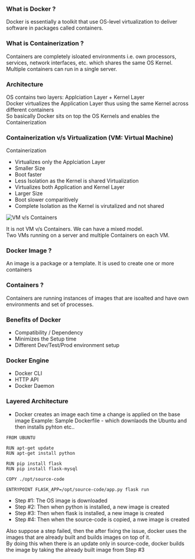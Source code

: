 ### What is Docker ?
 Docker is essentially a toolkit that use OS-level virtualization to deliver software in packages called containers.

### What is Containerization ?
Containers are completely isloated environments i.e. own processors, services, network interfaces, etc. which shares the same OS Kernel.
Multiple containers can run in a single server.

### Architecture
OS contains two layers: Applciation Layer + Kernel Layer  
Docker virtualizes the Application Layer thus using the same Kernel across different containers  
So basically Docker sits on top the OS Kernels and enables the Containerization  

### Containerization v/s Virtualization (VM: Virtual Machine)
Containerization
- Virtualizes only the Applciation Layer
- Smaller Size
- Boot faster
- Less Isolation as the Kernel is shared
Virtualization
- Virtualizes both Application and Kernel Layer
- Larger Size
- Boot slower comparitively
- Complete Isolation as the Kernel is virutalized and not shared

![VM v/s Containers](https://i2.wp.com/www.docker.com/blog/wp-content/uploads/Blog.-Are-containers-..VM-Image-1.png)

It is not VM v/s Containers. We can have a mixed model.  
Two VMs running on a server and multiple Containers on each VM.

### Docker Image ?
An image is a package or a template. It is used to create one or more containers

### Containers ?
Containers are running instances of images that are isoalted and have own environments and set of processes.

### Benefits of Docker
- Compatibility / Dependency
- Minimizes the Setup time
- Different Dev/Test/Prod environment setup


### Docker Engine
- Docker CLI
- HTTP API
- Docker Daemon

### Layered Architecture
- Docker creates an image each time a change is applied on the base image
Example: Sample Dockerfile  - which downlaods the Ubuntu  and then installs pyhton etc..
```
FROM UBUNTU

RUN apt-get update
RUN apt-get install python

RUN pip install flask
RUN pip install flask-mysql

COPY ./opt/source-code

ENTRYPOINT FLASK_APP=/opt/source-code/app.py flask run
```
- Step #1: The OS image is downloaded
- Step #2: Then when python is installed, a new image is created
- Step #3: Then when flask is installed, a new image is created
- Step #4: Then when the source-code is copied, a nwe image is created

Also suppose a step failed, then the after fixing the issue, docker uses the images that are already built and builds images on top of it.  
By doing this when there is an update only in source-code, docker builds the image by taking the already built image from Step #3
